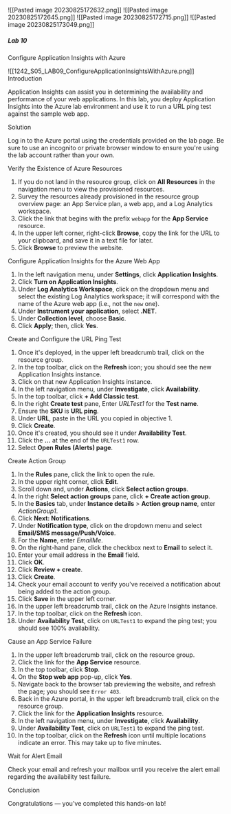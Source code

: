 
![[Pasted image 20230825172632.png]]
![[Pasted image 20230825172645.png]]
![[Pasted image 20230825172715.png]]
![[Pasted image 20230825173049.png]]

##### Lab 10
Configure Application Insights with Azure

![[1242_S05_LAB09_ConfigureApplicationInsightsWithAzure.png]]
Introduction

Application Insights can assist you in determining the availability and performance of your web applications. In this lab, you deploy Application Insights into the Azure lab environment and use it to run a URL ping test against the sample web app.

Solution

Log in to the Azure portal using the credentials provided on the lab page. Be sure to use an incognito or private browser window to ensure you're using the lab account rather than your own.

Verify the Existence of Azure Resources

1. If you do not land in the resource group, click on **All Resources** in the navigation menu to view the provisioned resources.
2. Survey the resources already provisioned in the resource group overview page: an App Service plan, a web app, and a Log Analytics workspace.
3. Click the link that begins with the prefix `webapp` for the **App Service** resource.
4. In the upper left corner, right-click **Browse**, copy the link for the URL to your clipboard, and save it in a text file for later.
5. Click **Browse** to preview the website.

Configure Application Insights for the Azure Web App

1. In the left navigation menu, under **Settings**, click **Application Insights**.
2. Click **Turn on Application Insights**.
3. Under **Log Analytics Workspace**, click on the dropdown menu and select the existing Log Analytics workspace; it will correspond with the name of the Azure web app (i.e., not the `new` one).
4. Under **Instrument your application**, select **.NET**.
5. Under **Collection level**, choose **Basic**.
6. Click **Apply**; then, click **Yes**.

Create and Configure the URL Ping Test

1. Once it's deployed, in the upper left breadcrumb trail, click on the resource group.
2. In the top toolbar, click on the **Refresh** icon; you should see the new Application Insights instance.
3. Click on that new Application Insights instance.
4. In the left navigation menu, under **Investigate**, click **Availability**.
5. In the top toolbar, click **+ Add Classic test**.
6. In the right **Create test** pane, Enter _URLTest1_ for the **Test name**.
7. Ensure the **SKU** is **URL ping**.
8. Under **URL**, paste in the URL you copied in objective 1.
9. Click **Create**.
10. Once it's created, you should see it under **Availability Test**.
11. Click the **...** at the end of the `URLTest1` row.
12. Select **Open Rules (Alerts) page**.

 Create Action Group

1. In the **Rules** pane, click the link to open the rule.
2. In the upper right corner, click **Edit**.
3. Scroll down and, under **Actions**, click **Select action groups**.
4. In the right **Select action groups** pane, click **+ Create action group**.
5. In the **Basics** tab, under **Instance details** > **Action group name**, enter _ActionGroup1_.
6. Click **Next: Notifications**.
7. Under **Notification type**, click on the dropdown menu and select **Email/SMS message/Push/Voice**.
8. For the **Name**, enter _EmailMe_.
9. On the right-hand pane, click the checkbox next to **Email** to select it.
10. Enter your email address in the **Email** field.
11. Click **OK**.
12. Click **Review + create**.
13. Click **Create**.
14. Check your email account to verify you've received a notification about being added to the action group.
15. Click **Save** in the upper left corner.
16. In the upper left breadcrumb trail, click on the Azure Insights instance.
17. In the top toolbar, click on the **Refresh** icon.
18. Under **Availability Test**, click on `URLTest1` to expand the ping test; you should see 100% availability.

 Cause an App Service Failure

1. In the upper left breadcrumb trail, click on the resource group.
2. Click the link for the **App Service** resource.
3. In the top toolbar, click **Stop**.
4. On the **Stop web app** pop-up, click **Yes**.
5. Navigate back to the browser tab previewing the website, and refresh the page; you should see `Error 403`.
6. Back in the Azure portal, in the upper left breadcrumb trail, click on the resource group.
7. Click the link for the **Application Insights** resource.
8. In the left navigation menu, under **Investigate**, click **Availability**.
9. Under **Availability Test**, click on `URLTest1` to expand the ping test.
10. In the top toolbar, click on the **Refresh** icon until multiple locations indicate an error. This may take up to five minutes.

Wait for Alert Email

Check your email and refresh your mailbox until you receive the alert email regarding the availability test failure.

Conclusion

Congratulations — you've completed this hands-on lab!